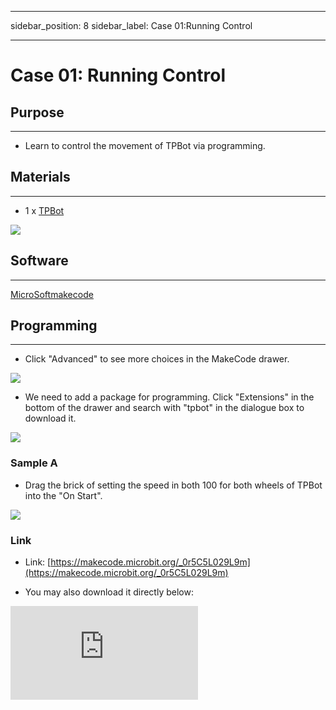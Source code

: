 ﻿---

sidebar_position: 8
sidebar_label: Case 01:Running Control

---

# Case 01: Running Control

## Purpose
---
- Learn to control the movement of TPBot via programming.

## Materials
---

- 1 x [TPBot](https://www.elecfreaks.com/tpbot.html)



![](https://wiki-media-ef.oss-cn-hongkong.aliyuncs.com/i18n/en/docusaurus-plugin-content-docs/current/microbit/microbit-smart-car/microbit-tpbot/images/TPBot_tianpeng_case_01_01.png)


## Software
---
[MicroSoftmakecode](https://makecode.microbit.org/#)


## Programming
---


- Click "Advanced" to see more choices in the MakeCode drawer.

![](https://wiki-media-ef.oss-cn-hongkong.aliyuncs.com/i18n/en/docusaurus-plugin-content-docs/current/microbit/microbit-smart-car/microbit-tpbot/images/TPBot_tianpeng_case_01_02.png)

-  We need to add a package for programming. Click "Extensions" in the bottom of the drawer and search with "tpbot" in the dialogue box to download it.

![](https://wiki-media-ef.oss-cn-hongkong.aliyuncs.com/i18n/en/docusaurus-plugin-content-docs/current/microbit/microbit-smart-car/microbit-tpbot/images/TPBot_tianpeng_case_01_03.png)

### Sample A

- Drag the brick of setting the speed in both 100 for both wheels of TPBot into the "On Start".

![](https://wiki-media-ef.oss-cn-hongkong.aliyuncs.com/i18n/en/docusaurus-plugin-content-docs/current/microbit/microbit-smart-car/microbit-tpbot/images/TPBot_tianpeng_case_01_04.png)

### Link
- Link: [https://makecode.microbit.org/_0r5C5L029L9m](https://makecode.microbit.org/_0r5C5L029L9m)

- You may also download it directly below:

<div
    style={{
        position: 'relative',
        paddingBottom: '60%',
        overflow: 'hidden',
    }}
>
    <iframe
        src="https://makecode.microbit.org/_0r5C5L029L9m"
        frameborder="0"
        sandbox="allow-popups allow-forms allow-scripts allow-same-origin"
        style={{
            position: 'absolute',
            width: '100%',
            height: '100%',
        }}
    />
</div>


### Conclusion

- TPBot keeps moving forward.

### Sample B
- Drag and set the brick of moving forward at the speed of 100 and lasting for 3 seconds into the "On Start".

![](https://wiki-media-ef.oss-cn-hongkong.aliyuncs.com/i18n/en/docusaurus-plugin-content-docs/current/microbit/microbit-smart-car/microbit-tpbot/images/TPBot_tianpeng_case_01_05.png)

### Link
- Link: [https://makecode.microbit.org/_XXH3yP66oRRp](https://makecode.microbit.org/_XXH3yP66oRRp)

- You may also download it directly below:

<div
    style={{
        position: 'relative',
        paddingBottom: '60%',
        overflow: 'hidden',
    }}
>
    <iframe
        src="https://makecode.microbit.org/_XXH3yP66oRRp"
        frameborder="0"
        sandbox="allow-popups allow-forms allow-scripts allow-same-origin"
        style={{
            position: 'absolute',
            width: '100%',
            height: '100%',
        }}
    />
</div>


### Conclusion


- TPBot moves forward at full speed for 3 seconds and then stops.

### Sample C
- Drag and set the brick of moving forward at the speed of 100 into the brick of "while button A being pressed", then set to pause for 2000ms, and drag the stops immediately brick as the pic says.

![](https://wiki-media-ef.oss-cn-hongkong.aliyuncs.com/i18n/en/docusaurus-plugin-content-docs/current/microbit/microbit-smart-car/microbit-tpbot/images/TPBot_tianpeng_case_01_06.png)

### Link
- Link: [https://makecode.microbit.org/_6i4awR07MA7E](https://makecode.microbit.org/_6i4awR07MA7E)

- You may also download it directly below:

<div
    style={{
        position: 'relative',
        paddingBottom: '60%',
        overflow: 'hidden',
    }}
>
    <iframe
        src="https://makecode.microbit.org/_6i4awR07MA7E"
        frameborder="0"
        sandbox="allow-popups allow-forms allow-scripts allow-same-origin"
        style={{
            position: 'absolute',
            width: '100%',
            height: '100%',
        }}
    />
</div>


### Conclusion


- While button A being pressed, TPBot moves forward at the full speed for two seconds and then stops.

## Exploration
---


## FAQ
---


## Relevant File
---
